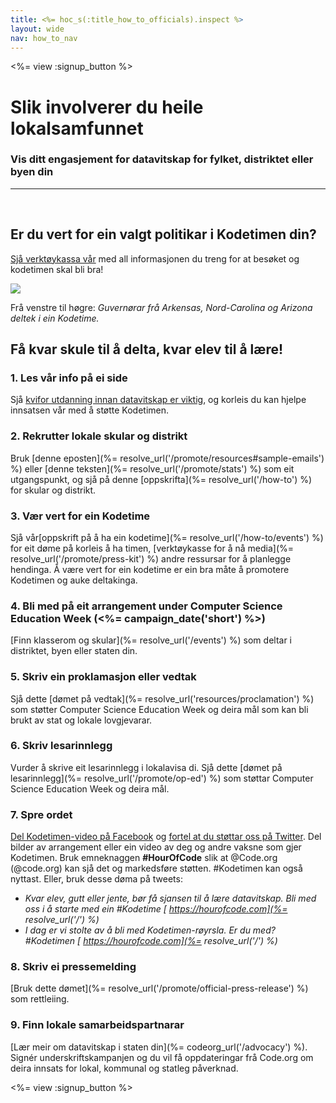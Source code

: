 ```yaml
---
title: <%= hoc_s(:title_how_to_officials).inspect %>
layout: wide
nav: how_to_nav
---
```

<%= view :signup_button %>

# Slik involverer du heile lokalsamfunnet

### Vis ditt engasjement for datavitskap for fylket, distriktet eller byen din

* * *

</br>

## Er du vert for ein valgt politikar i Kodetimen din?

[Sjå verktøykassa vår](/files/elected-official.pdf) med all informasjonen du treng for at besøket og kodetimen skal bli bra!

![](/images/fit-800/hoc_govs.png)

Frå venstre til høgre: *Guvernørar frå Arkensas, Nord-Carolina og Arizona deltek i ein Kodetime.*

## Få kvar skule til å delta, kvar elev til å lære!

### 1. Les vår info på ei side

Sjå [kvifor utdanning innan datavitskap er viktig](/files/hoc-one-pager.pdf), og korleis du kan hjelpe innsatsen vår med å støtte Kodetimen.

### 2. Rekrutter lokale skular og distrikt

Bruk [denne eposten](%= resolve_url('/promote/resources#sample-emails') %) eller [denne teksten](%= resolve_url('/promote/stats') %) som eit utgangspunkt, og sjå på denne [oppskrifta](%= resolve_url('/how-to') %) for skular og distrikt.

### 3. Vær vert for ein Kodetime

Sjå vår[oppskrift på å ha ein kodetime](%= resolve_url('/how-to/events') %) for eit døme på korleis å ha timen, [verktøykasse for å nå media](%= resolve_url('/promote/press-kit') %) andre ressursar for å planlegge hendinga. Å være vert for ein kodetime er ein bra måte å promotere Kodetimen og auke deltakinga.

### 4. Bli med på eit arrangement under Computer Science Education Week (<%= campaign_date('short') %>)

[Finn klasserom og skular](%= resolve_url('/events') %) som deltar i distriktet, byen eller staten din.

### 5. Skriv ein proklamasjon eller vedtak

Sjå dette [dømet på vedtak](%= resolve_url('resources/proclamation') %) som støtter Computer Science Education Week og deira mål som kan bli brukt av stat og lokale lovgjevarar.

### 6. Skriv lesarinnlegg

Vurder å skrive eit lesarinnlegg i lokalavisa di. Sjå dette [dømet på lesarinnlegg](%= resolve_url('/promote/op-ed') %) som støttar Computer Science Education Week og deira mål.

### 7. Spre ordet

[Del Kodetimen-video på Facebook](https://www.facebook.com/sharer/sharer.php?u=http%3A%2F%2Fhourofcode.com%2Fus) og [fortel at du støttar oss på Twitter](https://twitter.com/intent/tweet?url=http%3A%2F%2Fhourofcode.com&text=I%27m%20participating%20in%20this%20year%27s%20%23HourOfCode%2C%20are%20you%3F%20%40codeorg&original_referer=https%3A%2F%2Fwww.google.com%2Furl%3Fq%3Dhttps%253A%252F%252Ftwitter.com%252Fshare%253Fhashtags%253D%2526amp%253Brelated%253Dcodeorg%2526amp%253Btext%253DI%252527m%252Bparticipating%252Bin%252Bthis%252Byear%252527s%252B%252523HourOfCode%25252C%252Bare%252Byou%25253F%252B%252540codeorg%2526amp%253Burl%253Dhttp%25253A%25252F%25252Fhourofcode.com%26sa%3DD%26sntz%3D1%26usg%3DAFQjCNE1GLTUbKZfMlEh9Aj5w0iswz6PYQ&related=codeorg&hashtags=). Del bilder av arrangement eller ein video av deg og andre vaksne som gjer Kodetimen. Bruk emneknaggen **#HourOfCode** slik at @Code.org (@code.org) kan sjå det og markedsføre støtten. #Kodetimen kan også nyttast. Eller, bruk desse døma på tweets:

- *Kvar elev, gutt eller jente, bør få sjansen til å lære datavitskap. Bli med oss i å starte med ein #Kodetime [ https://hourofcode.com](%= resolve_url('/') %)*
- *I dag er vi stolte av å bli med Kodetimen-røyrsla. Er du med? #Kodetimen [ https://hourofcode.com](%= resolve_url('/') %)*

### 8. Skriv ei pressemelding

[Bruk dette dømet](%= resolve_url('/promote/official-press-release') %) som rettleiing.

### 9. Finn lokale samarbeidspartnarar

[Lær meir om datavitskap i staten din](%= codeorg_url('/advocacy') %). Signér underskriftskampanjen og du vil få oppdateringar frå Code.org om deira innsats for lokal, kommunal og statleg påverknad.

<%= view :signup_button %>